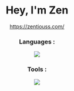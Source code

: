 <div align="center"><h1><b>Hey, I'm Zen</b></h1></div>

<div align="center">
  <a href="https://zentiouss.com/">https://zentiouss.com/</a>
</div>

<div align="center"><h3>Languages :</h3></div>
<p align="center">
  <a href="https://skillicons.dev">
    <img src="https://skillicons.dev/icons?i=js,lua"/>
  </a>
</p>

<div align="center"><h3>Tools :</h3></div>
<p align="center">
  <a href="https://skillicons.dev">
    <img src="https://skillicons.dev/icons?i=bootstrap,discord,discordjs,github,robloxstudio,vscode&perline=3"/>
  </a>
</p>
